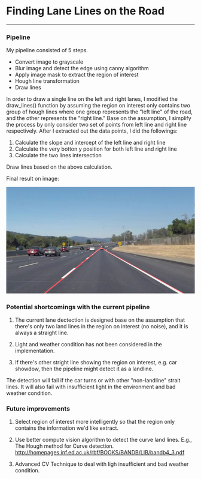 # **Finding Lane Lines on the Road** 


[//]: # (Image References)

[image2]: ./test_images/processed/processed_solidWhiteCurve.jpg "Grayscale"

---

### Pipeline
My pipeline consisted of 5 steps. 

* Convert image to grayscale
* Blur image and detect the edge using canny algorithm
* Apply image mask to extract the region of interest
* Hough line transformation
* Draw lines

In order to draw a single line on the left and right lanes, I modified the draw_lines() function by assuming the region on interest only contains two group of hough lines where one group represents the "left line" of the road, and the other represents the "right line." Base on the assumption, I simplify the process by only consider two set of points from left line and right line respectively. After I extracted out the data points, I did the followings:

1. Calculate the slope and intercept of the left line and right line
2. Calculate the very botton y position for both left line and right line
3. Calculate the two lines intersection

Draw lines based on the above calculation.


Final result on image:

![alt text][image2]



### Potential shortcomings with the current pipeline

1) The current lane dectection is designed base on the assumption that there's only two land lines in the region on interest (no noise), and it is always a straight line. 

2) Light and weather condition has not been considered in the implementation. 

3) If there's other stright line showing the region on interest, e.g. car showdow, then the pipeline might detect it as a landline.

The detection will fail if the car turns or with other "non-landline" strait lines. It will also fail with insufficient light in the environment and bad weather condition.

### Future improvements 

1) Select region of interest more intelligently so that the region only contains the information we'd like extract. 

2) Use better compute vision algorithm to detect the curve land lines. E.g., The Hough method for Curve detection. http://homepages.inf.ed.ac.uk/rbf/BOOKS/BANDB/LIB/bandb4_3.pdf

3) Advanced CV Technique to deal with ligh insufficient and bad weather condition.